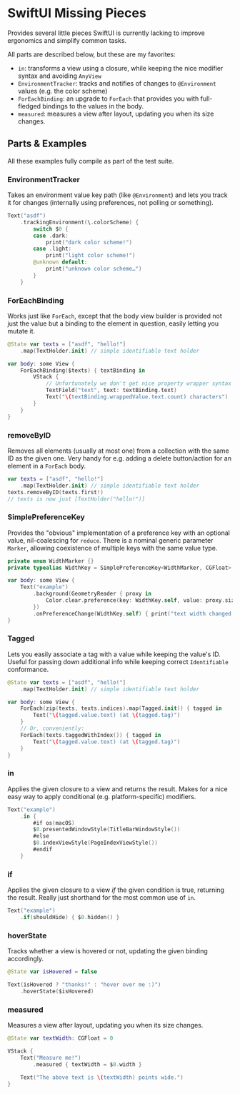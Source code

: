 # SwiftUI Missing Pieces

Provides several little pieces SwiftUI is currently lacking to improve ergonomics and simplify common tasks.

All parts are described below, but these are my favorites:

- `in`: transforms a view using a closure, while keeping the nice modifier syntax and avoiding `AnyView`
- `EnvironmentTracker`: tracks and notifies of changes to `@Environment` values (e.g. the color scheme)
- `ForEachBinding`: an upgrade to `ForEach` that provides you with full-fledged bindings to the values in the body.
- `measured`: measures a view after layout, updating you when its size changes.

## Parts & Examples

All these examples fully compile as part of the test suite.

### EnvironmentTracker

Takes an environment value key path (like `@Environment`) and lets you track it for changes (internally using preferences, not polling or something).

```swift
Text("asdf")
	.trackingEnvironment(\.colorScheme) {
		switch $0 {
		case .dark:
			print("dark color scheme!")
		case .light:
			print("light color scheme!")
		@unknown default:
			print("unknown color scheme…")
		}
	}
```

### ForEachBinding

Works just like `ForEach`, except that the body view builder is provided not just the value but a binding to the element in question, easily letting you mutate it.

```swift
@State var texts = ["asdf", "hello!"]
	.map(TextHolder.init) // simple identifiable text holder

var body: some View {
	ForEachBinding($texts) { textBinding in
		VStack {
			// Unfortunately we don't get nice property wrapper syntax sugar, but it works just fine.
			TextField("text", text: textBinding.text)
			Text("\(textBinding.wrappedValue.text.count) characters")
		}
	}
}
```

### removeByID

Removes all elements (usually at most one) from a collection with the same ID as the given one. Very handy for e.g. adding a delete button/action for an element in a `ForEach` body.

```swift
var texts = ["asdf", "hello!"]
	.map(TextHolder.init) // simple identifiable text holder
texts.removeByID(texts.first!)
// texts is now just [TextHolder("hello!")]
```

### SimplePreferenceKey

Provides the "obvious" implementation of a preference key with an optional value, nil-coalescing for `reduce`. There is a nominal generic parameter `Marker`, allowing coexistence of multiple keys with the same value type.

```swift
private enum WidthMarker {}
private typealias WidthKey = SimplePreferenceKey<WidthMarker, CGFloat>

var body: some View {
	Text("example")
		.background(GeometryReader { proxy in
			Color.clear.preference(key: WidthKey.self, value: proxy.size.width)
		})
		.onPreferenceChange(WidthKey.self) { print("text width changed to \($0!)!") }
}
```

### Tagged

Lets you easily associate a tag with a value while keeping the value's ID. Useful for passing down additional info while keeping correct `Identifiable` conformance.

```swift
@State var texts = ["asdf", "hello!"]
	.map(TextHolder.init) // simple identifiable text holder

var body: some View {
	ForEach(zip(texts, texts.indices).map(Tagged.init)) { tagged in
		Text("\(tagged.value.text) (at \(tagged.tag)")
	}
	// Or, conveniently:
	ForEach(texts.taggedWithIndex()) { tagged in
		Text("\(tagged.value.text) (at \(tagged.tag)")
	}
}
```

### in

Applies the given closure to a view and returns the result. Makes for a nice easy way to apply conditional (e.g. platform-specific) modifiers.

```swift
Text("example")
	.in {
		#if os(macOS)
		$0.presentedWindowStyle(TitleBarWindowStyle())
		#else
		$0.indexViewStyle(PageIndexViewStyle())
		#endif
	}
```

### if

Applies the given closure to a view _if_ the given condition is true, returning the result. Really just shorthand for the most common use of `in`.

```swift
Text("example")
	.if(shouldHide) { $0.hidden() }
```

### hoverState

Tracks whether a view is hovered or not, updating the given binding accordingly.

```swift
@State var isHovered = false

Text(isHovered ? "thanks!" : "hover over me :)")
	.hoverState($isHovered)
```

### measured

Measures a view after layout, updating you when its size changes.

```swift
@State var textWidth: CGFloat = 0

VStack {
	Text("Measure me!")
		.measured { textWidth = $0.width }
	
	Text("The above text is \(textWidth) points wide.")
}
```

